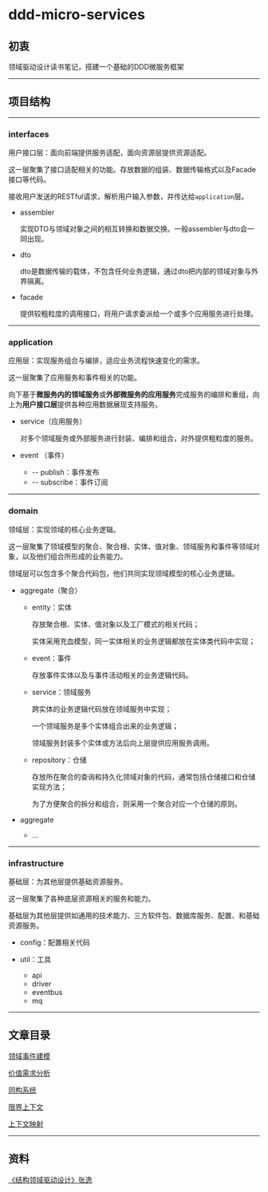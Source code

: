 # ddd-micro-services

## 初衷
领域驱动设计读书笔记，搭建一个基础的DDD微服务框架

---
## 项目结构

---
### interfaces
用户接口层：面向前端提供服务适配，面向资源层提供资源适配。

这一层聚集了接口适配相关的功能。存放数据的组装、数据传输格式以及Facade接口等代码。

接收用户发送的RESTful请求，解析用户输入参数，并传达给`application`层。

* assembler
    
    实现DTO与领域对象之间的相互转换和数据交换。一般assembler与dto会一同出现。

* dto

    dto是数据传输的载体，不包含任何业务逻辑，通过dto把内部的领域对象与外界隔离。

* facade

    提供较粗粒度的调用接口，将用户请求委派给一个或多个应用服务进行处理。

---
### application
应用层：实现服务组合与编排，适应业务流程快速变化的需求。

这一层聚集了应用服务和事件相关的功能。

向下基于**微服务内的领域服务**或**外部微服务的应用服务**完成服务的编排和重组，向上为**用户接口层**提供各种应用数据展现支持服务。

* service（应用服务）

    对多个领域服务或外部服务进行封装、编排和组合，对外提供粗粒度的服务。  

* event （事件）
    * -- publish：事件发布
    * -- subscribe：事件订阅

---
### domain
领域层：实现领域的核心业务逻辑。

这一层聚集了领域模型的聚合、聚合根、实体、值对象、领域服务和事件等领域对象，以及他们组合所形成的业务能力。

领域层可以包含多个聚合代码包，他们共同实现领域模型的核心业务逻辑。

* aggregate（聚合）
    * entity：实体
        
        存放聚合根、实体、值对象以及工厂模式的相关代码；
        
        实体采用充血模型，同一实体相关的业务逻辑都放在实体类代码中实现；
        
    * event：事件
    
        存放事件实体以及与事件活动相关的业务逻辑代码。
    
    * service：领域服务
    
        跨实体的业务逻辑代码放在领域服务中实现；
        
        一个领域服务是多个实体组合出来的业务逻辑；
        
        领域服务封装多个实体或方法后向上层提供应用服务调用。
    
    * repository：仓储
    
        存放所在聚合的查询和持久化领域对象的代码，通常包括仓储接口和仓储实现方法；
        
        为了方便聚合的拆分和组合，则采用一个聚合对应一个仓储的原则。

* aggregate 
    * ...
---
### infrastructure
基础层：为其他层提供基础资源服务。

这一层聚集了各种底层资源相关的服务和能力。

基础层为其他层提供如通用的技术能力、三方软件包、数据库服务、配置、和基础资源服务。

* config：配置相关代码

* util：工具
    * api
    * driver
    * eventbus
    * mq

---
## 文章目录

[领域事件建模](_docs/领域事件建模.md)

[价值需求分析](_docs/05价值需求分析.md)

[同构系统](_docs/07同构系统.md)

[限界上下文](_docs/09限界上下文.md)

[上下文映射](_docs/上下文映射.md)

---
## 资料
[《结构领域驱动设计》张逸](https://book.douban.com/subject/35553520/)